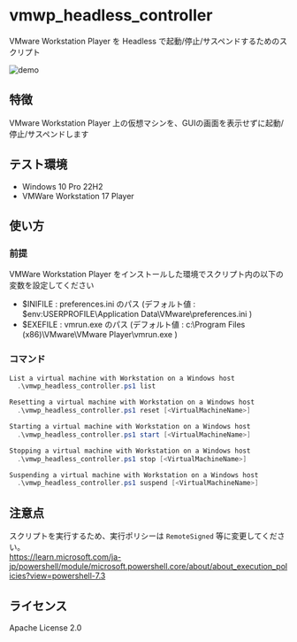 # vmwp_headless_controller

VMware Workstation Player を Headless で起動/停止/サスペンドするためのスクリプト

![demo](https://user-images.githubusercontent.com/37047035/215318011-4aaa1825-fe69-468f-b16f-c59657b6e1cb.png)

## 特徴

VMware Workstation Player 上の仮想マシンを、GUIの画面を表示せずに起動/停止/サスペンドします

## テスト環境

* Windows 10 Pro 22H2
* VMWare Workstation 17 Player


## 使い方
### 前提
VMWare Workstation Player をインストールした環境でスクリプト内の以下の変数を設定してください
* \$INIFILE : preferences.ini のパス (デフォルト値 : \$env:USERPROFILE\Application Data\VMware\preferences.ini )
* \$EXEFILE : vmrun.exe のパス (デフォルト値 : c:\Program Files (x86)\VMware\VMware Player\vmrun.exe )
### コマンド

```powershell
List a virtual machine with Workstation on a Windows host
  .\vmwp_headless_controller.ps1 list

Resetting a virtual machine with Workstation on a Windows host
  .\vmwp_headless_controller.ps1 reset [<VirtualMachineName>]

Starting a virtual machine with Workstation on a Windows host
  .\vmwp_headless_controller.ps1 start [<VirtualMachineName>]

Stopping a virtual machine with Workstation on a Windows host
  .\vmwp_headless_controller.ps1 stop [<VirtualMachineName>]

Suspending a virtual machine with Workstation on a Windows host
  .\vmwp_headless_controller.ps1 suspend [<VirtualMachineName>]

```

## 注意点

スクリプトを実行するため、実行ポリシーは `RemoteSigned` 等に変更してください。  
https://learn.microsoft.com/ja-jp/powershell/module/microsoft.powershell.core/about/about_execution_policies?view=powershell-7.3

## ライセンス
Apache License 2.0